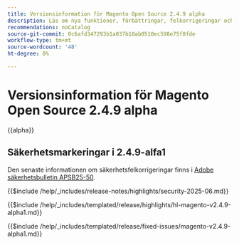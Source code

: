 ```yaml
---
title: Versionsinformation för Magento Open Source 2.4.9 alpha
description: Läs om nya funktioner, förbättringar, felkorrigeringar och kända fel i Magento Open Source 2.4.9-alpha-versionen.
recommendations: noCatalog
source-git-commit: 0c6afd347293b1a037b18ab0510ec598e75f8fde
workflow-type: tm+mt
source-wordcount: '48'
ht-degree: 0%

---
```



# Versionsinformation för Magento Open Source 2.4.9 alpha

{{alpha}}

## Säkerhetsmarkeringar i 2.4.9-alfa1

Den senaste informationen om säkerhetsfelkorrigeringar finns i [Adobe säkerhetsbulletin APSB25-50](https://helpx.adobe.com/security/products/magento/apsb25-50.html).

{{$include /help/_includes/release-notes/highlights/security-2025-06.md}}

<!-- Highlights in v2.4.9-alpha1 -->

{{$include /help/_includes/templated/release/highlights/hl-magento-v2.4.9-alpha1.md}}

<!-- Fixed issues in v2.4.9-alpha1 -->

{{$include /help/_includes/templated/release/fixed-issues/magento-v2.4.9-alpha1.md}}
